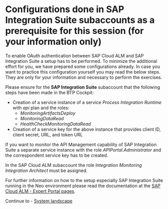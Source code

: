 # Configurations done in SAP Integration Suite subaccounts as a prerequisite for this session (for your information only)

To enable OAuth authentication between SAP Cloud ALM and SAP Integration Suite a setup has to be performed. 
To minimize the additional effort for you, we have prepared some configurations already. In case you want to practice this configuration yourself you may read the below steps. They are only for your information and necessary to perform the exercises.

Please ensure for the **SAP Integration Suite** subaccount that the following steps have been made in the BTP Cockpit:
- Creation of a service instance of a service *Process Integration Runtime* with *api* plan and the roles:
  -	*MonitoringArtifactsDeploy*
  -	*MonitoringDataRead*
  - *HealthCheckMonitoringDataRead*
- Creation of a service key for the above instance that provides client ID, client secret, URL, and token URL

If you want to monitor the API Management capability of SAP Integration Suite a separate service instance with the role *APIPortal.Administrator* and the correspondent service key has to be created.

In the SAP Cloud ALM subaccount the role *Integration Monitoring Integration Architect* must be assigned.

For further information on how to the setup especially SAP Integration Suite running in the Neo environment please read the documentation at the [SAP Cloud ALM - Expert Portal pages](https://support.sap.com/en/alm/sap-cloud-alm/operations/expert-portal/setup-managed-services/setup-cpi-neo.html).

Continue to - [System landscape](../../ex0/README.md)
